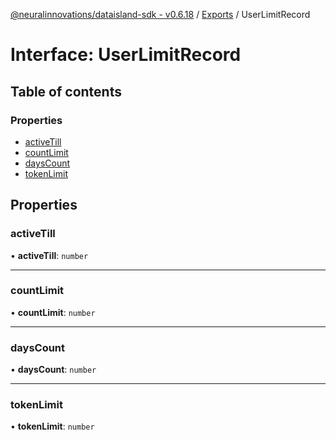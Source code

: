 [@neuralinnovations/dataisland-sdk - v0.6.18](../../README.md) / [Exports](../modules.md) / UserLimitRecord

# Interface: UserLimitRecord

## Table of contents

### Properties

- [activeTill](UserLimitRecord.md#activetill)
- [countLimit](UserLimitRecord.md#countlimit)
- [daysCount](UserLimitRecord.md#dayscount)
- [tokenLimit](UserLimitRecord.md#tokenlimit)

## Properties

### activeTill

• **activeTill**: `number`

___

### countLimit

• **countLimit**: `number`

___

### daysCount

• **daysCount**: `number`

___

### tokenLimit

• **tokenLimit**: `number`
